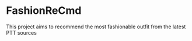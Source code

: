 # FashionReCmd
This project aims to recommend the most fashionable outfit from the latest PTT sources

